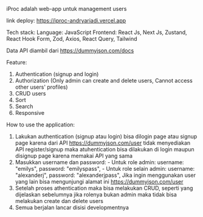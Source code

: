 iProc adalah web-app untuk management users

link deploy: https://iproc-andryariadi.vercel.app

Tech stack:
Language: JavaScript
Frontend: React Js, Next Js, Zustand, React Hook Form, Zod, Axios, React Query, Tailwind

Data API diambil dari https://dummyjson.com/docs

Feature:

1. Authentication (signup and login)
2. Authorization (Only admin can create and delete users, Cannot access other users' profiles)
3. CRUD users
4. Sort
5. Search
6. Responsive

How to use the application:

1. Lakukan authentication (signup atau login) bisa dilogin page atau signup page karena dari API https://dummyjson.com/user tidak menyediakan API register/signup maka atuhentication bisa dilakukan di login maupun disignup page karena memakai API yang sama
2. Masukkan username dan password: - Untuk role admin:
   username: "emilys",
   password: "emilyspass", - Untuk role selain admin:
   username: "alexanderj",
   password: "alexanderjpass",
   Jika ingin menggunakan user yang lain bisa mengunjungi alamat ini https://dummyjson.com/user
3. Setelah proses athentication maka bisa melakukan CRUD, seperti yang dijelaskan sebelumnya jika rolenya bukan admin maka tidak bisa melakukan create dan delete users
4. Semua berjalan lancar disisi developmentnya
